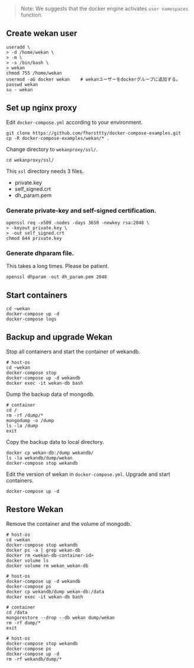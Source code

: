 > Note:
> We suggests that the docker engine activates `user namespaces` function.


## Create wekan user

``` shell-session
useradd \
> -d /home/wekan \
> -m \
> -s /bin/bash \
> wekan
chmod 755 /home/wekan
usermod -aG docker wekan    # wekanユーザーをdockerグループに追加する。
passwd wekan
su - wekan
```


##  Set up nginx proxy


Edit `docker-compose.yml` according to your environment. 

``` shell-session
git clone https://github.com/fhorsttty/docker-compose-examples.git
cp -R docker-compose-examples/wekan/* .
```


Change directory to `wekanproxy/ssl/`.

```shell-session
cd wekanproxy/ssl/
```


This `ssl` directory needs 3 files.

- private.key
- self_signed.crt
- dh_param.pem


### Generate private-key and self-signed certification.

``` shell-session
openssl req -x509 -nodes -days 3650 -newkey rsa:2048 \
> -keyout private.key \
> -out self_signed.crt
chmod 644 private.key
```


### Generate dhparam file.


This takes a long times. Please be patient.
```
openssl dhparam -out dh_param.pem 2048
```


## Start containers


``` shell-session
cd ~wekan
docker-compose up -d
docker-compose logs
```


## Backup and upgrade Wekan


Stop all containers and start the container of wekandb.

``` shell-session
# host-os
cd ~wekan
docker-compose stop
docker-compose up -d wekandb
docker exec -it wekan-db bash
```


Dump the backup data of mongodb.

``` shell-session
# container
cd /
rm -rf /dump/*
mongodump -o /dump
ls -la /dump
exit
```


Copy the backup data to local directory.

``` shell-session
docker cp wekan-db:/dump wekandb/
ls -la wekandb/dump/wekan
docker-compose stop wekandb
```


Edit the version of wekan in `docker-compose.yml`.
Upgrade and start containers.

``` shell-session
docker-compose up -d
```


## Restore Wekan

Remove the container and the volume of mongodb.

``` shell-session
# host-os
cd ~wekan
docker-compose stop wekandb
docker ps -a | grep wekan-db
docker rm <wekan-db-container-id>
docker volume ls
docker volume rm wekan_wekan-db
```


``` shell-session
# host-os
docker-compose up -d wekandb
docker-compose ps
docker cp wekandb/dump wekan-db:/data
docker exec -it wekan-db bash
```


``` shell-session
# container
cd /data
mongorestore --drop --db wekan dump/wekan
rm -rf dump/*
exit
```


``` shell-session
# host-os
docker-compose stop wekandb
docker-compose ps
docker-compose up -d
rm -rf wekandb/dump/*
```
